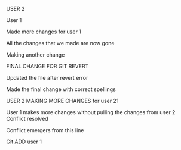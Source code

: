 USER 2



User 1

Made more changes for user 1

All the changes that we made are now gone

Making another change 

FINAL CHANGE FOR GIT REVERT 

Updated the file after revert error 

Made the final change with correct spellings 

USER 2 MAKING MORE CHANGES for user 21 

User 1 makes more changes without pulling the changes from user 2 
Conflict resolved 


Conflict emergers from this line

Git ADD user 1 